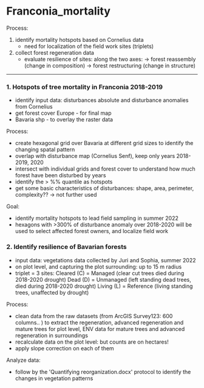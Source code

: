 # Franconia_mortality

Process:

1. identify mortality hotspots based on Cornelius data
    - need for localization of the field work sites (triplets)
2. collect forest regeneration data
    - evaluate resilience of sites: along the two axes: 
        -> forest reassembly (change in composition)
        -> forest restructuring (change in structure)

-----------------------------------------------------------


### 1. Hotspots of tree mortality in Franconia 2018-2019

- identify input data: disturbances absolute and disturbance anomalies from Cornelius
- get forest cover Europe - for final map
- Bavaria shp - to overlay the raster data

Process:

- create hexagonal grid over Bavaria at different grid sizes to identify the changing spatal pattern
- overlap with disturbance map (Cornelius Senf), keep only years 2018-2019, 2020
- intersect with individual grids and forest cover to understand how much forest have been disturbed by years
- identify the > %% quantile as hotspots
- get some basic characteristics of disturbances: shape, area, perimeter, complexity?? -> not further used


Goal: 

- identify mortality hotspots to lead field sampling in summer 2022
- hexagons with >300% of disturbance anomaly over 2018-2020 will be used to select affected forest owners, and localize field work 


### 2. Identify resilience of Bavarian forests

- input data: vegetations data collected by Juri and Sophia, summer 2022
- on plot level, and capturing the plot surrounding: up to 15 m radius
- triplet = 3 sites:
  Cleared (C)   = Managed (clear cut trees died during 2018-2020 drought)
  Dead    (D)   = Unmanaged (left standing dead trees, died during 2018-2020 drought)
  Living  (L)   = Reference (living standing trees, unaffected by drought) 


Process:
- clean data from the raw datasets (from ArcGIS Survey123: 600 columns.. ) to extract the regeneration, advanced regeneration and mature trees for plot level, 
ENV data for mature trees and advanced regeneration in surroundings
- recalculate data on the plot level: but counts are on hectares! 
- apply slope correction on each of them

Analyze data:
- follow by the 'Quantifying reorganization.docx' protocol to identify the changes in vegetation patterns 



